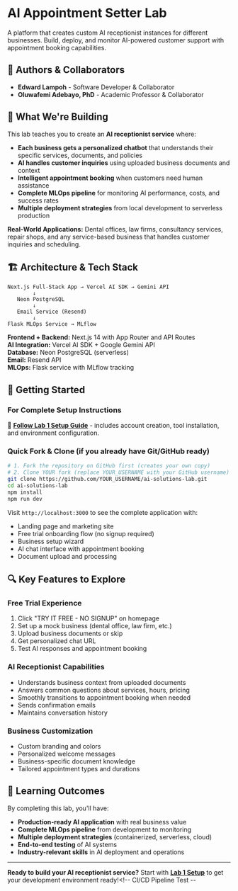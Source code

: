 # AI Appointment Setter Lab

A platform that creates custom AI receptionist instances for different businesses. Build, deploy, and monitor AI-powered customer support with appointment booking capabilities.

## 👥 Authors & Collaborators
- **Edward Lampoh** - Software Developer & Collaborator
- **Oluwafemi Adebayo, PhD** - Academic Professor & Collaborator

## 🎯 What We're Building

This lab teaches you to create an **AI receptionist service** where:
- **Each business gets a personalized chatbot** that understands their specific services, documents, and policies
- **AI handles customer inquiries** using uploaded business documents and context
- **Intelligent appointment booking** when customers need human assistance
- **Complete MLOps pipeline** for monitoring AI performance, costs, and success rates
- **Multiple deployment strategies** from local development to serverless production

**Real-World Applications:** Dental offices, law firms, consultancy services, repair shops, and any service-based business that handles customer inquiries and scheduling.

## 🏗️ Architecture & Tech Stack

```
Next.js Full-Stack App → Vercel AI SDK → Gemini API
        ↓
   Neon PostgreSQL
        ↓
   Email Service (Resend)
        ↓
Flask MLOps Service → MLflow
```

**Frontend + Backend:** Next.js 14 with App Router and API Routes  
**AI Integration:** Vercel AI SDK + Google Gemini API  
**Database:** Neon PostgreSQL (serverless)  
**Email:** Resend API  
**MLOps:** Flask service with MLflow tracking  

## 🚀 Getting Started

### For Complete Setup Instructions
📖 **[Follow Lab 1 Setup Guide](COURSE-NOTES/lab-1.md)** - includes account creation, tool installation, and environment configuration.

### Quick Fork & Clone (if you already have Git/GitHub ready)
```bash
# 1. Fork the repository on GitHub first (creates your own copy)
# 2. Clone YOUR fork (replace YOUR_USERNAME with your GitHub username)
git clone https://github.com/YOUR_USERNAME/ai-solutions-lab.git
cd ai-solutions-lab
npm install
npm run dev
```

Visit `http://localhost:3000` to see the complete application with:
- Landing page and marketing site
- Free trial onboarding flow (no signup required)
- Business setup wizard
- AI chat interface with appointment booking
- Document upload and processing

## 🔍 Key Features to Explore

### **Free Trial Experience**
1. Click "TRY IT FREE - NO SIGNUP" on homepage
2. Set up a mock business (dental office, law firm, etc.)
3. Upload business documents or skip
4. Get personalized chat URL
5. Test AI responses and appointment booking

### **AI Receptionist Capabilities**
- Understands business context from uploaded documents
- Answers common questions about services, hours, pricing
- Smoothly transitions to appointment booking when needed
- Sends confirmation emails
- Maintains conversation history

### **Business Customization**
- Custom branding and colors
- Personalized welcome messages  
- Business-specific document knowledge
- Tailored appointment types and durations

## 🎯 Learning Outcomes

By completing this lab, you'll have:
- **Production-ready AI application** with real business value
- **Complete MLOps pipeline** from development to monitoring
- **Multiple deployment strategies** (containerized, serverless, cloud)
- **End-to-end testing** of AI systems
- **Industry-relevant skills** in AI deployment and operations

---

**Ready to build your AI receptionist service?** Start with **[Lab 1 Setup](COURSE-NOTES/lab-1.md)** to get your development environment ready!<!-- CI/CD Pipeline Test --

